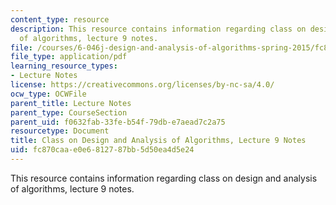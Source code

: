 ```yaml
---
content_type: resource
description: This resource contains information regarding class on design and analysis
  of algorithms, lecture 9 notes.
file: /courses/6-046j-design-and-analysis-of-algorithms-spring-2015/fc870caae0e6812787bb5d50ea4d5e24_MIT6_046JS15_lec09.pdf
file_type: application/pdf
learning_resource_types:
- Lecture Notes
license: https://creativecommons.org/licenses/by-nc-sa/4.0/
ocw_type: OCWFile
parent_title: Lecture Notes
parent_type: CourseSection
parent_uid: f0632fab-33fe-b54f-79db-e7aead7c2a75
resourcetype: Document
title: Class on Design and Analysis of Algorithms, Lecture 9 Notes
uid: fc870caa-e0e6-8127-87bb-5d50ea4d5e24
---
```

This resource contains information regarding class on design and analysis of algorithms, lecture 9 notes.